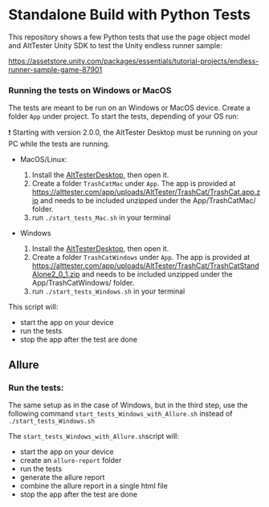 # Standalone Build with Python Tests

This repository shows a few Python tests that use the page object model and AltTester Unity SDK to test the Unity endless runner sample:

https://assetstore.unity.com/packages/essentials/tutorial-projects/endless-runner-sample-game-87901

### Running the tests on Windows or MacOS
The tests are meant to be run on an Windows or MacOS device. Create a folder `App` under project.
To start the tests, depending of your OS run:

❗ Starting with version 2.0.0, the AltTester Desktop must be running on your PC while the tests are running.

- MacOS/Linux:
    1. Install the [AltTesterDesktop](https://alttester.com/app/uploads/AltTester/desktop/AltTesterDesktopPackageMac__v2.0.1.zip), then open it.
    2. Create a folder `TrashCatMac` under `App`. The app is provided at https://alttester.com/app/uploads/AltTester/TrashCat/TrashCat.app.zip and needs to be included unzipped under the App/TrashCatMac/ folder.
    3. run `./start_tests_Mac.sh` in your terminal

- Windows
    1. Install the [AltTesterDesktop](https://alttester.com/app/uploads/AltTester/desktop/AltTesterDesktopPackageWindows__v2.0.1.zip), then open it. 
    2. Create a folder `TrashCatWindows` under `App`. The app is provided at https://alttester.com/app/uploads/AltTester/TrashCat/TrashCatStandAlone2_0_1.zip and needs to be included unzipped under the App/TrashCatWindows/ folder.
    3. run `./start_tests_Windows.sh` in your terminal

This script will:

- start the app on your device
- run the tests
- stop the app after the test are done

## Allure
### Run the tests:
The same setup as in the case of Windows, but in the third step, use the following command  `start_tests_Windows_with_Allure.sh` instead of `./start_tests_Windows.sh`

The `start_tests_Windows_with_Allure.sh`script will:
- start the app on your device
- create an `allure-report` folder
- run the tests
- generate the allure report
- combine the allure report in a single html file
- stop the app after the test are done